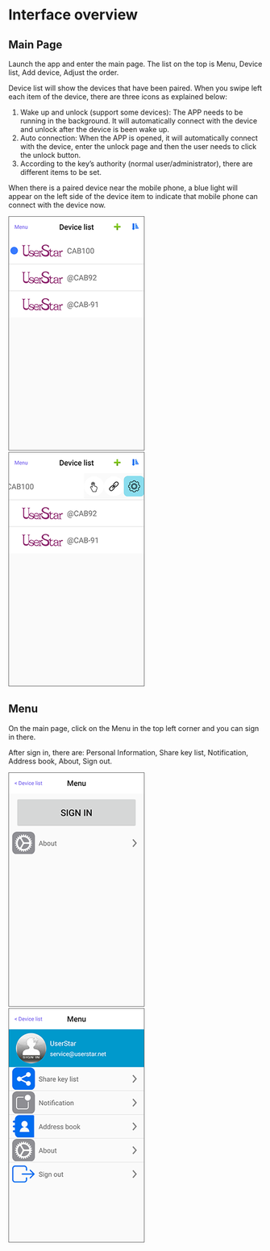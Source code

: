 # Interface overview

## Main Page

Launch the app and enter the main page. The list on the top is Menu, Device list, Add device, Adjust the order.

Device list will show the devices that have been paired. When you swipe left each item of the device, there are three icons as explained below:

1. Wake up and unlock \(support some devices\): The APP needs to be running in the background. It will automatically connect with the device and unlock after the device is been wake up.
2. Auto connection: When the APP is opened, it will automatically connect with the device, enter the unlock page and then the user needs to click the unlock button.
3. According to the key’s authority \(normal user/administrator\), there are different items to be set.

When there is a paired device near the mobile phone, a blue light will appear on the left side of the device item to indicate that mobile phone can connect with the device now.

![](../.gitbook/assets/screenshot_2019-11-15-16-50-36-686_com.userstar.phonekey.png) ![](../.gitbook/assets/screenshot_2019-11-15-16-51-00-939_com.userstar.phonekey.png)

## Menu

On the main page, click on the Menu in the top left corner and you can sign in there.

After sign in, there are: Personal Information, Share key list, Notification, Address book, About, Sign out.

![](../.gitbook/assets/screenshot_2019-11-15-16-51-55-183_com.userstar.phonekey.png) ![](../.gitbook/assets/screenshot_2019-11-15-16-52-42-334_com.userstar.phonekey.png)

